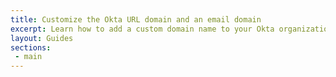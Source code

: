 ```yaml
---
title: Customize the Okta URL domain and an email domain
excerpt: Learn how to add a custom domain name to your Okta organization and configure a custom email domain.
layout: Guides
sections:
 - main
---
```

